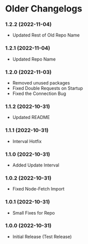 # Older Changelogs
### 1.2.2 (2022-11-04)
* Updated Rest of Old Repo Name

### 1.2.1 (2022-11-04)
* Updated Repo Name

### 1.2.0 (2022-11-03)
* Removed unused packages
* Fixed Double Requests on Startup
* Fixed the Connection Bug

### 1.1.2 (2022-10-31)
* Updated README

### 1.1.1 (2022-10-31)
* Interval Hotfix

### 1.1.0 (2022-10-31)
* Added Update Interval

### 1.0.2 (2022-10-31)
* Fixed Node-Fetch Import

### 1.0.1 (2022-10-31)
* Small Fixes for Repo

### 1.0.0 (2022-10-31)
* Initial Release (Test Release)
